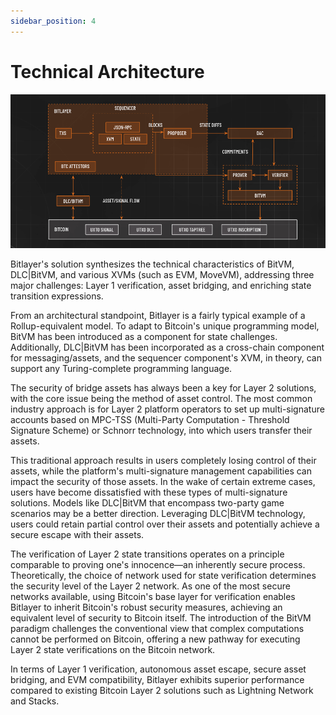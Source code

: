 ```yaml
---
sidebar_position: 4
---
```


# Technical Architecture

![Technical Architecture](Architecture.png)

Bitlayer's solution synthesizes the technical characteristics of BitVM, DLC|BitVM, and various XVMs (such as EVM, MoveVM), addressing three major challenges: Layer 1 verification, asset bridging, and enriching state transition expressions.

From an architectural standpoint, Bitlayer is a fairly typical example of a Rollup-equivalent model. To adapt to Bitcoin's unique programming model, BitVM has been introduced as a component for state challenges. Additionally, DLC|BitVM has been incorporated as a cross-chain component for messaging/assets, and the sequencer component's XVM, in theory, can support any Turing-complete programming language.

The security of bridge assets has always been a key for Layer 2 solutions, with the core issue being the method of asset control. The most common industry approach is for Layer 2 platform operators to set up multi-signature accounts based on MPC-TSS (Multi-Party Computation - Threshold Signature Scheme) or Schnorr technology, into which users transfer their assets. 

This traditional approach results in users completely losing control of their assets, while the platform's multi-signature management capabilities can impact the security of those assets. In the wake of certain extreme cases, users have become dissatisfied with these types of multi-signature solutions. Models like DLC|BitVM that encompass two-party game scenarios may be a better direction. Leveraging DLC|BitVM technology, users could retain partial control over their assets and potentially achieve a secure escape with their assets.

The verification of Layer 2 state transitions operates on a principle comparable to proving one's innocence—an inherently secure process. Theoretically, the choice of network used for state verification determines the security level of the Layer 2 network. As one of the most secure networks available, using Bitcoin's base layer for verification enables Bitlayer to inherit Bitcoin's robust security measures, achieving an equivalent level of security to Bitcoin itself. The introduction of the BitVM paradigm challenges the conventional view that complex computations cannot be performed on Bitcoin, offering a new pathway for executing Layer 2 state verifications on the Bitcoin network.

In terms of Layer 1 verification, autonomous asset escape, secure asset bridging, and EVM compatibility, Bitlayer exhibits superior performance compared to existing Bitcoin Layer 2 solutions such as Lightning Network and Stacks.